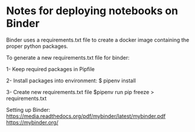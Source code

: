 # Notes for deploying notebooks on Binder

Binder uses a requirements.txt file to create a docker image containing the proper python packages. 

To generate a new requirements.txt file for binder: 

1- Keep required packages in Pipfile

2- Install packages into environment: 
    $ pipenv install

3- Create new requirements.txt file
    $pipenv run pip freeze > requirements.txt

Setting up Binder: 
https://media.readthedocs.org/pdf/mybinder/latest/mybinder.pdf
https://mybinder.org/
    
    
    
    
